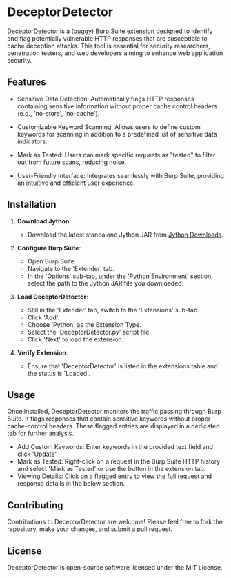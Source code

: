 # DeceptorDetector
DeceptorDetector is a (buggy) Burp Suite extension designed to identify and flag potentially vulnerable HTTP responses that are susceptible to cache deception attacks. This tool is essential for security researchers, penetration testers, and web developers aiming to enhance web application security.

## Features
* Sensitive Data Detection: Automatically flags HTTP responses containing sensitive information without proper cache control headers (e.g., 'no-store', 'no-cache').

* Customizable Keyword Scanning: Allows users to define custom keywords for scanning in addition to a predefined list of sensitive data indicators.

* Mark as Tested: Users can mark specific requests as "tested" to filter out from future scans, reducing noise.

* User-Friendly Interface: Integrates seamlessly with Burp Suite, providing an intuitive and efficient user experience.

## Installation

1. **Download Jython**:
   - Download the latest standalone Jython JAR from [Jython Downloads](http://www.jython.org/downloads.html).

2. **Configure Burp Suite**:
   - Open Burp Suite.
   - Navigate to the 'Extender' tab.
   - In the 'Options' sub-tab, under the 'Python Environment' section, select the path to the Jython JAR file you downloaded.

3. **Load DeceptorDetector**:
   - Still in the 'Extender' tab, switch to the 'Extensions' sub-tab.
   - Click 'Add'.
   - Choose 'Python' as the Extension Type.
   - Select the 'DeceptorDetector.py' script file.
   - Click 'Next' to load the extension.

4. **Verify Extension**:
   - Ensure that 'DeceptorDetector' is listed in the extensions table and the status is 'Loaded'.

## Usage
Once installed, DeceptorDetector monitors the traffic passing through Burp Suite. It flags responses that contain sensitive keywords without proper cache-control headers. These flagged entries are displayed in a dedicated tab for further analysis.

* Add Custom Keywords: Enter keywords in the provided text field and click 'Update'.
* Mark as Tested: Right-click on a request in the Burp Suite HTTP history and select 'Mark as Tested' or use the button in the extension tab.
* Viewing Details: Click on a flagged entry to view the full request and response details in the below section.

## Contributing
Contributions to DeceptorDetector are welcome! Please feel free to fork the repository, make your changes, and submit a pull request.

## License
DeceptorDetector is open-source software licensed under the MIT License.





